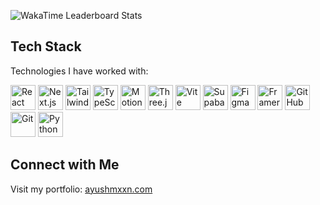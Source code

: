 ![WakaTime Leaderboard Stats](https://i.postimg.cc/4N4sF8gf/wakatimeleaderboardstats-1.jpg)

## Tech Stack
Technologies I have worked with:

<div align="start">
<img alt="React" width="40px" src="https://skillicons.dev/icons?i=react" />
<img alt="Next.js" width="40px" src="https://skillicons.dev/icons?i=nextjs" />
<img alt="Tailwind CSS" width="40px" src="https://skillicons.dev/icons?i=tailwind" />
<img alt="TypeScript" width="40px" src="https://skillicons.dev/icons?i=ts" />
<img alt="Motion" width="40px" src="https://i.postimg.cc/vBSyv11n/framer-motion-logo.png" />
<img alt="Three.js" width="40px" src="https://skillicons.dev/icons?i=threejs" />
<img alt="Vite" width="40px" src="https://skillicons.dev/icons?i=vite" />
<img alt="Supabase" width="40px" src="https://skillicons.dev/icons?i=supabase" />
<img alt="Figma" width="40px" src="https://skillicons.dev/icons?i=figma" />
<img alt="Framer" width="40px" src="https://i.postimg.cc/QdWv24FH/7578003-1.webp" />
<img alt="GitHub" width="40px" src="https://skillicons.dev/icons?i=github" />
<img alt="Git" width="40px" src="https://skillicons.dev/icons?i=git" />
<img alt="Python" width="40px" src="https://skillicons.dev/icons?i=python" />

</div>

## Connect with Me
Visit my portfolio: [ayushmxxn.com](https://ayushmxxn.com/)

